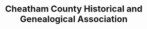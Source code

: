 ---
layout: repo
title: "Cheatham County Historical and Genealogical Association"
id: 6076
permalink: repos/6076/
---